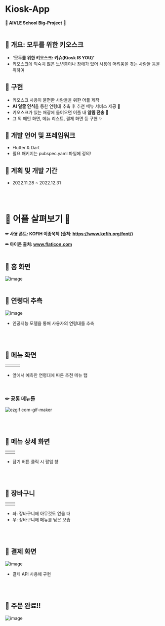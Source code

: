 
# Kiosk-App 
**💚 AIVLE School Big-Project 💚**
<br>
<br>

## 📌 개요: 모두를 위한 키오스크
  - **'모두를 위한 키오스크: 키슈(Kiosk IS YOU)'**
  - 키오스크에 익숙치 않은 노년층이나 장애가 있어 사용에 어려움을 겪는 사람들 등을 위하여
  
## 📌 구현
  - 키오스크 사용이 불편한 사람들을 위한 어플 제작
  - **AI 얼굴 인식**을 통한 연령대 추측 후 추천 메뉴 서비스 제공 📸
  - 키오스크가 있는 매장에 들어오면 어플 내 **알림 전송** 🔔
  - 그 외 메인 화면, 메뉴 리스트, 결제 화면 등 구현 ✨
  
## 📌 개발 언어 및 프레임워크
  - Flutter & Dart
  - 필요 패키지는 pubspec.yaml 파일에 정의!
 
## 📌 계획 및 개발 기간
  - 2022.11.28 ~ 2022.12.31


<br>
<br>

# 💚 어플 살펴보기 💚

**✏ 사용 폰트: KOFIH 이종욱체 (출처: https://www.kofih.org/font/)**

**✏ 아이콘 출처: www.flaticon.com**
<br>
<br>


## 📌 홈 화면
![image](https://user-images.githubusercontent.com/68288862/210070370-0e0e75c4-081c-41d2-b641-e50c3dbb66e1.png)
<br>
<br>

## 📌 연령대 추측
![image](https://user-images.githubusercontent.com/68288862/210199856-1577acfc-1b65-4043-bf03-6c92336c0187.png)

  - 인공지능 모델을 통해 사용자의 연령대를 추측 
<br>
<br>

## 📌 메뉴 화면
<table>
  <tr>
    <td><img alt="" src="https://user-images.githubusercontent.com/68288862/210200283-edecca72-1054-4b80-ad8c-f2fcd77f310e.png" /></td><td><img alt="" src="https://user-images.githubusercontent.com/68288862/210200812-a5f3f2ca-9c0a-4f9a-ad95-54ceb262488c.png" /></td><td><img alt="" src="https://user-images.githubusercontent.com/68288862/210200908-dac32fb7-7e63-4c96-9abb-87af5ef7421a.png" /></td>
  <tr>
</table>

  - 앞에서 예측한 연령대에 따른 추천 메뉴 탭
  
<br>

### ✏ 공통 메뉴들

![ezgif com-gif-maker](https://user-images.githubusercontent.com/68288862/210202081-c3b797b3-b2bc-4456-8e0c-a2aacd9a02fa.gif)

<br>
<br>

## 📌 메뉴 상세 화면 
<table>
  <tr>
    <td><img alt="" src="https://user-images.githubusercontent.com/68288862/210203044-b388eb84-f3cc-443a-a812-73fd0c8e5985.png" /></td><td><img alt="" src="https://user-images.githubusercontent.com/68288862/210203443-eeabeff1-d3e8-49f5-865d-2b962b670e29.png" /></td>
  <tr>
</table>

  - 담기 버튼 클릭 시 팝업 창

<br>
<br>


## 📌 장바구니
<table>
  <tr>
    <td><img alt="" src="https://user-images.githubusercontent.com/68288862/210203178-eda2fe4a-6689-4e8c-ae54-1b2f2554e3f2.png" /></td><td><img alt="" src="https://user-images.githubusercontent.com/68288862/210203469-ad7e0cec-e930-4332-b26f-80680f6d331f.png" /></td>
  <tr>
</table>

  - 좌: 장바구니에 아무것도 없을 때 
  - 우: 장바구니에 메뉴를 담은 모습

<br>
<br>

## 📌 결제 화면

![image](https://user-images.githubusercontent.com/68288862/210203705-7d9cd8e1-8349-44bd-801d-d57b92894acc.png)

  - 결제 API 사용해 구현

<br>
<br>

## 📌 주문 완료!!
![image](https://user-images.githubusercontent.com/68288862/210907785-b011a791-8eab-401f-bb3a-ff26925801db.png)
